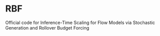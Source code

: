 # RBF
Official code for Inference-Time Scaling for Flow Models via Stochastic Generation and Rollover Budget Forcing
